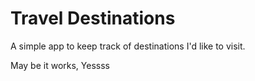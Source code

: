 # Travel Destinations

A simple app to keep track of destinations I'd like to visit.

May be it works, Yessss
